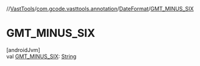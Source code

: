 //[VastTools](../../../index.md)/[com.gcode.vasttools.annotation](../index.md)/[DateFormat](index.md)/[GMT_MINUS_SIX](-g-m-t_-m-i-n-u-s_-s-i-x.md)

# GMT_MINUS_SIX

[androidJvm]\
val [GMT_MINUS_SIX](-g-m-t_-m-i-n-u-s_-s-i-x.md): [String](https://developer.android.com/reference/kotlin/java/lang/String.html)

